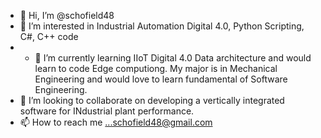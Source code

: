 - 👋 Hi, I’m @schofield48
- 👀 I’m interested in Industrial Automation Digital 4.0, Python Scripting, C#, C++ code
- - 🌱 I’m currently learning IIoT Digital 4.0 Data architecture and would learn to code Edge computiong. My major is in Mechanical Engineering and would love to learn fundamental of Software Engineering.
- 💞️ I’m looking to collaborate on developing a vertically integrated software for INdustrial plant performance.
- 📫 How to reach me ...schofield48@gmail.com

<!---
schofield48/schofield48 is a ✨ special ✨ repository because its `README.md` (this file) appears on your GitHub profile.
You can click the Preview link to take a look at your changes.
--->
